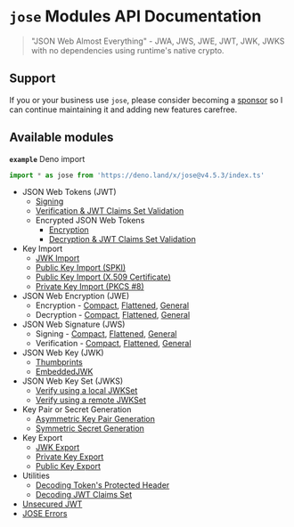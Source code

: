 # `jose` Modules API Documentation

> "JSON Web Almost Everything" - JWA, JWS, JWE, JWT, JWK, JWKS with no dependencies using runtime's native crypto.

## Support

If you or your business use `jose`, please consider becoming a [sponsor][support-sponsor] so I can continue maintaining it and adding new features carefree.

## Available modules

**`example`** Deno import
```js
import * as jose from 'https://deno.land/x/jose@v4.5.3/index.ts'
```

- JSON Web Tokens (JWT)
  - [Signing](https://github.com/panva/jose/blob/v4.5.3/docs/classes/jwt_sign.SignJWT.md#readme)
  - [Verification & JWT Claims Set Validation](https://github.com/panva/jose/blob/v4.5.3/docs/functions/jwt_verify.jwtVerify.md#readme)
  - Encrypted JSON Web Tokens
    - [Encryption](https://github.com/panva/jose/blob/v4.5.3/docs/classes/jwt_encrypt.EncryptJWT.md#readme)
    - [Decryption & JWT Claims Set Validation](https://github.com/panva/jose/blob/v4.5.3/docs/functions/jwt_decrypt.jwtDecrypt.md#readme)
- Key Import
  - [JWK Import](https://github.com/panva/jose/blob/v4.5.3/docs/functions/key_import.importJWK.md#readme)
  - [Public Key Import (SPKI)](https://github.com/panva/jose/blob/v4.5.3/docs/functions/key_import.importSPKI.md#readme)
  - [Public Key Import (X.509 Certificate)](https://github.com/panva/jose/blob/v4.5.3/docs/functions/key_import.importX509.md#readme)
  - [Private Key Import (PKCS #8)](https://github.com/panva/jose/blob/v4.5.3/docs/functions/key_import.importPKCS8.md#readme)
- JSON Web Encryption (JWE)
  - Encryption - [Compact](https://github.com/panva/jose/blob/v4.5.3/docs/classes/jwe_compact_encrypt.CompactEncrypt.md#readme), [Flattened](https://github.com/panva/jose/blob/v4.5.3/docs/classes/jwe_flattened_encrypt.FlattenedEncrypt.md#readme), [General](https://github.com/panva/jose/blob/v4.5.3/docs/classes/jwe_general_encrypt.GeneralEncrypt.md#readme)
  - Decryption - [Compact](https://github.com/panva/jose/blob/v4.5.3/docs/functions/jwe_compact_decrypt.compactDecrypt.md#readme), [Flattened](https://github.com/panva/jose/blob/v4.5.3/docs/functions/jwe_flattened_decrypt.flattenedDecrypt.md#readme), [General](https://github.com/panva/jose/blob/v4.5.3/docs/functions/jwe_general_decrypt.generalDecrypt.md#readme)
- JSON Web Signature (JWS)
  - Signing - [Compact](https://github.com/panva/jose/blob/v4.5.3/docs/classes/jws_compact_sign.CompactSign.md#readme), [Flattened](https://github.com/panva/jose/blob/v4.5.3/docs/classes/jws_flattened_sign.FlattenedSign.md#readme), [General](https://github.com/panva/jose/blob/v4.5.3/docs/classes/jws_general_sign.GeneralSign.md#readme)
  - Verification - [Compact](https://github.com/panva/jose/blob/v4.5.3/docs/functions/jws_compact_verify.compactVerify.md#readme), [Flattened](https://github.com/panva/jose/blob/v4.5.3/docs/functions/jws_flattened_verify.flattenedVerify.md#readme), [General](https://github.com/panva/jose/blob/v4.5.3/docs/functions/jws_general_verify.generalVerify.md#readme)
- JSON Web Key (JWK)
  - [Thumbprints](https://github.com/panva/jose/blob/v4.5.3/docs/functions/jwk_thumbprint.calculateJwkThumbprint.md#readme)
  - [EmbeddedJWK](https://github.com/panva/jose/blob/v4.5.3/docs/functions/jwk_embedded.EmbeddedJWK.md#readme)
- JSON Web Key Set (JWKS)
  - [Verify using a local JWKSet](https://github.com/panva/jose/blob/v4.5.3/docs/functions/jwks_local.createLocalJWKSet.md#readme)
  - [Verify using a remote JWKSet](https://github.com/panva/jose/blob/v4.5.3/docs/functions/jwks_remote.createRemoteJWKSet.md#readme)
- Key Pair or Secret Generation
  - [Asymmetric Key Pair Generation](https://github.com/panva/jose/blob/v4.5.3/docs/functions/key_generate_key_pair.generateKeyPair.md#readme)
  - [Symmetric Secret Generation](https://github.com/panva/jose/blob/v4.5.3/docs/functions/key_generate_secret.generateSecret.md#readme)
- Key Export
  - [JWK Export](https://github.com/panva/jose/blob/v4.5.3/docs/functions/key_export.exportJWK.md#readme)
  - [Private Key Export](https://github.com/panva/jose/blob/v4.5.3/docs/functions/key_export.exportPKCS8.md#readme)
  - [Public Key Export](https://github.com/panva/jose/blob/v4.5.3/docs/functions/key_export.exportSPKI.md#readme)
- Utilities
  - [Decoding Token's Protected Header](https://github.com/panva/jose/blob/v4.5.3/docs/functions/util_decode_protected_header.decodeProtectedHeader.md#readme)
  - [Decoding JWT Claims Set](https://github.com/panva/jose/blob/v4.5.3/docs/functions/util_decode_jwt.decodeJwt.md#readme)
- [Unsecured JWT](https://github.com/panva/jose/blob/v4.5.3/docs/classes/jwt_unsecured.UnsecuredJWT.md#readme)
- [JOSE Errors](https://github.com/panva/jose/blob/v4.5.3/docs/modules/util_errors.md#readme)

[support-sponsor]: https://github.com/sponsors/panva
